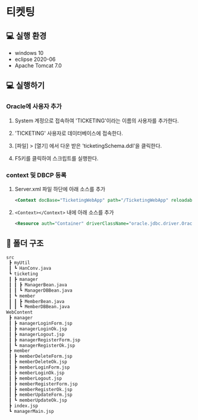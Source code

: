 # 티켓팅

## 💻 실행 환경
- windows 10
- eclipse 2020-06
- Apache Tomcat 7.0

## 💻 실행하기
### Oracle에 사용자 추가
1. System 계정으로 접속하여 'TICKETING'이라는 이름의 사용자를 추가한다.

2. 'TICKETING' 사용자로 데이터베이스에 접속한다.

3. [파일] > [열기] 에서 다운 받은 'ticketingSchema.ddl'을 클릭한다.

4. F5키를 클릭하여 스크립트를 실행한다.

### context 및 DBCP 등록
1. Server.xml 파일 하단에 아래 소스를 추가
    ``` xml
    <Context docBase="TicketingWebApp" path="/TicketingWebApp" reloadable="true" source="org.eclipse.jst.jee.server:TicketingWebApp"></Context>
    ```
2. `<Context></Context>` 내에 아래 소스를 추가
    ``` xml
    <Resource auth="Container" driverClassName="oracle.jdbc.driver.OracleDriver" maxActive="100" maxIdle="30" maxWait="10000" name="jdbc/oracle" password="1234" type="javax.sql.DataSource" url="jdbc:oracle:thin:@localhost:1521:xe" username="TICKETING"/>
    ```

## 📂 폴더 구조
```bash
src
 ┣ myUtil
 ┃ ┗ HanConv.java
 ┗ ticketing
 ┃ ┣ manager
 ┃ ┃ ┣ ManagerBean.java
 ┃ ┃ ┗ ManagerDBBean.java
 ┃ ┗ member
 ┃ ┃ ┣ MemberBean.java
 ┃ ┃ ┗ MemberDBBean.java
WebContent
 ┣ manager
 ┃ ┣ managerLoginForm.jsp
 ┃ ┣ managerLoginOk.jsp
 ┃ ┣ managerLogout.jsp
 ┃ ┣ managerRegisterForm.jsp
 ┃ ┗ managerRegisterOk.jsp
 ┣ member
 ┃ ┣ memberDeleteForm.jsp
 ┃ ┣ memberDeleteOk.jsp
 ┃ ┣ memberLoginForm.jsp
 ┃ ┣ memberLoginOk.jsp
 ┃ ┣ memberLogout.jsp
 ┃ ┣ memberRegisterForm.jsp
 ┃ ┣ memberRegisterOk.jsp
 ┃ ┣ memberUpdateForm.jsp
 ┃ ┗ memberUpdateOk.jsp
 ┣ index.jsp
 ┗ managerMain.jsp
```